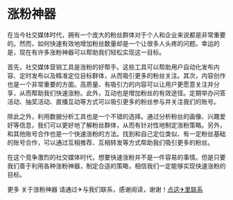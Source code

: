 # 涨粉神器

在当今社交媒体时代，拥有一个庞大的粉丝群体对于个人和企业来说都是非常重要的。然而，如何快速有效地增加粉丝数量却是一个让很多人头疼的问题。幸运的是，现在有许多涨粉神器可以帮助我们轻松实现这一目标。

首先，社交媒体营销工具是涨粉的好帮手。这些工具可以帮助用户自动化发布内容、定时发布以及精准定位目标群体，从而吸引更多的粉丝关注。其次，内容创作也是一个非常重要的方面。高质量、有吸引力的内容可以让用户更愿意关注并分享，从而帮助我们快速涨粉。此外，互动也是增加粉丝的有效途径。定期举办问答活动、抽奖活动、直播互动等方式可以吸引更多的粉丝参与并关注我们的账号。

除此之外，利用数据分析工具也是一个不错的选择。通过分析粉丝的画像、兴趣爱好等信息，我们可以更好地了解粉丝群体，从而有针对性地制定涨粉策略。另外，和其他账号合作也是一个快速涨粉的方法。找到和自己定位类似、有一定粉丝基础的账号合作，可以通过互相推荐、互相转发等方式帮助我们吸引更多的粉丝。

在这个竞争激烈的社交媒体时代，想要快速涨粉并不是一件容易的事情。但是只要我们善于利用各种涨粉神器，制定合适的策略，相信我们一定能够实现快速涨粉的目标。

更多 关于涨粉神器 请通过✈与我们联系，感谢阅读，谢谢！[点这✈里联系](https://lm.k02.cc)